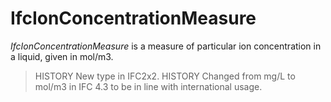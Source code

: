 # IfcIonConcentrationMeasure

_IfcIonConcentrationMeasure_ is a measure of particular ion concentration in a liquid, given in mol/m3.<!-- end of definition -->

> HISTORY  New type in IFC2x2.
> HISTORY  Changed from mg/L to mol/m3 in IFC 4.3 to be in line with international usage.
